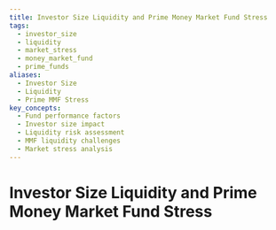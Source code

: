 ```yaml
---
title: Investor Size Liquidity and Prime Money Market Fund Stress
tags:
  - investor_size
  - liquidity
  - market_stress
  - money_market_fund
  - prime_funds
aliases:
  - Investor Size
  - Liquidity
  - Prime MMF Stress
key_concepts:
  - Fund performance factors
  - Investor size impact
  - Liquidity risk assessment
  - MMF liquidity challenges
  - Market stress analysis
---
```


# Investor Size Liquidity and Prime Money Market Fund Stress
